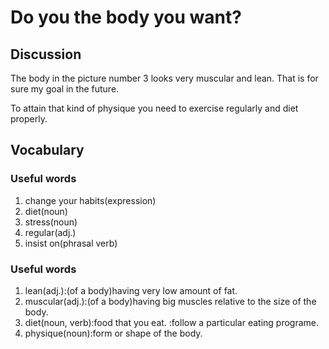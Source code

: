 # Do you the body you want?
## Discussion

The body in the picture number 3 looks very muscular and lean. That is for sure my goal in the future.  

To attain that kind of physique you need to exercise regularly and diet properly.  


## Vocabulary
### Useful words
1. change your habits(expression)
1. diet(noun)
1. stress(noun)
1. regular(adj.)
1. insist on(phrasal verb)
### Useful words
1. lean(adj.):(of a body)having very low amount of fat.
1. muscular(adj.):(of a body)having big muscles relative to the size of the body.
1. diet(noun, verb):food that you eat. :follow a particular eating programe.
1. physique(noun):form or shape of the body.
